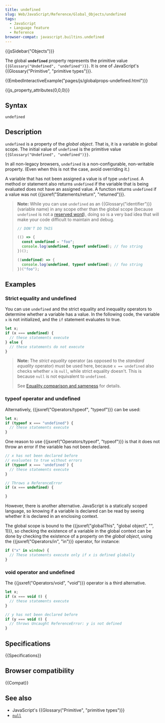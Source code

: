 ```yaml
---
title: undefined
slug: Web/JavaScript/Reference/Global_Objects/undefined
tags:
  - JavaScript
  - Language feature
  - Reference
browser-compat: javascript.builtins.undefined
---
```


{{jsSidebar("Objects")}}

The global **`undefined`** property represents the primitive
value `{{Glossary("Undefined", "undefined")}}`. It is one of JavaScript's
{{Glossary("Primitive", "primitive types")}}.

{{EmbedInteractiveExample("pages/js/globalprops-undefined.html")}}

{{js_property_attributes(0,0,0)}}

## Syntax

```js-nolint
undefined
```

## Description

`undefined` is a property of the _global object_. That is, it is a
variable in global scope. The initial value of `undefined` is the primitive
value `{{Glossary("Undefined", "undefined")}}`.

In all non-legacy browsers, `undefined` is a non-configurable, non-writable property. (Even when this is not the case, avoid overriding it.)

A variable that has not been assigned a value is of type `undefined`. A
method or statement also returns `undefined` if the variable that is being
evaluated does not have an assigned value. A function returns `undefined` if
a value was not {{jsxref("Statements/return", "returned")}}.

> **Note:** While you can use `undefined` as an {{Glossary("identifier")}} (variable name) in any scope other than the global scope (because `undefined` is not a [reserved word](/en-US/docs/Web/JavaScript/Reference/Lexical_grammar#reserved_words)), doing so is a very bad idea that will make your code difficult to maintain and debug.
>
> ```js example-bad
> // DON'T DO THIS
>
> (() => {
>   const undefined = "foo";
>   console.log(undefined, typeof undefined); // foo string
> })();
>
> ((undefined) => {
>   console.log(undefined, typeof undefined); // foo string
> })("foo");
> ```

## Examples

### Strict equality and undefined

You can use `undefined` and the strict equality and inequality operators to
determine whether a variable has a value. In the following code, the variable
`x` is not initialized, and the `if` statement evaluates to true.

```js
let x;
if (x === undefined) {
  // these statements execute
} else {
  // these statements do not execute
}
```

> **Note:** The _strict equality_ operator (as opposed to the
> _standard equality_ operator) must be used here, because
> `x == undefined` also checks whether `x` is `null`,
> while strict equality doesn't. This is because `null` is not equivalent to
> `undefined`.
>
> See [Equality comparison and sameness](/en-US/docs/Web/JavaScript/Equality_comparisons_and_sameness) for details.

### typeof operator and undefined

Alternatively, {{jsxref("Operators/typeof", "typeof")}} can be used:

```js
let x;
if (typeof x === "undefined") {
  // these statements execute
}
```

One reason to use {{jsxref("Operators/typeof", "typeof")}} is that it does not throw an
error if the variable has not been declared.

```js
// x has not been declared before
// evaluates to true without errors
if (typeof x === 'undefined') {
  // these statements execute
}

// Throws a ReferenceError
if (x === undefined) {

}
```

However, there is another alternative. JavaScript is a statically scoped language, so
knowing if a variable is declared can be read by seeing whether it is declared in an
enclosing context.

The global scope is bound to the {{jsxref("globalThis", "global object", "", 1)}}, so
checking the existence of a variable in the global context can be done by checking the
existence of a property on the _global object_, using the
{{jsxref("Operators/in", "in")}} operator, for instance:

```js
if ("x" in window) {
  // These statements execute only if x is defined globally
}
```

### void operator and undefined

The {{jsxref("Operators/void", "void")}} operator is a third alternative.

```js
let x;
if (x === void 0) {
  // these statements execute
}

// y has not been declared before
if (y === void 0) {
  // throws Uncaught ReferenceError: y is not defined
}
```

## Specifications

{{Specifications}}

## Browser compatibility

{{Compat}}

## See also

- JavaScript's {{Glossary("Primitive", "primitive types")}}
- [`null`](/en-US/docs/Web/JavaScript/Reference/Operators/null)

